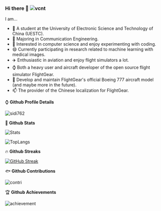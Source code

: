 ### Hi there 👋 ![vcnt](https://komarev.com/ghpvc/?username=sidi762)
  
<!--
**sidi762/sidi762** is a ✨ _special_ ✨ repository because its `README.md` (this file) appears on your GitHub profile.

Here are some ideas to get you started:

- 🔭 I’m currently working on ...
- 🌱 I’m currently learning ...
- 👯 I’m looking to collaborate on ...
- 🤔 I’m looking for help with ...
- 💬 Ask me about ...
- 📫 How to reach me: ...
- 😄 Pronouns: ...
- ⚡ Fun fact: ...
-->
I am...      
* 🌱 A student at the University of Electronic Science and Technology of China (UESTC).  
* 🤔 Majoring in Communication Engineering.  
* 🔭 Interested in computer science and enjoy experimenting with coding.   
* 😄 Currently participating in research related to machine learning with medical images.  
* ✈️ Enthusiastic in aviation and enjoy flight simulators a lot. 
* ⌚ Both a heavy user and aircraft developer of the open source flight simulator FlightGear.  
* 👯 Develop and maintain FlightGear's official Boeing 777 aircraft model (and maybe more in the future).   
* 📫 The provider of the Chinese localization for FlightGear.   
  
⌚ __Github Profile Details__

![sidi762](https://github-profile-summary-cards.vercel.app/api/cards/profile-details?username=sidi762&theme=nord_bright)

👻 __Github Stats__

![Stats](https://github-readme-stats.vercel.app/api?username=sidi762&show_icons=true&count_private=true&theme=swift)

![TopLangs](https://github-readme-stats.vercel.app/api/top-langs?username=sidi762&layout=compact&show_icons=true&theme=swift)

🔥 __Github Streaks__

[![GitHub Streak](https://github-readme-streak-stats.herokuapp.com?user=sidi762&theme=graywhite&hide_border=true&date_format=M%20j%5B%2C%20Y%5D&background=F4F4F4)](https://git.io/streak-stats)

🐟 __Github Contributions__

![contri](https://github-readme-activity-graph.cyclic.app/graph?username=sidi762&bg_color=f5f5f5&color=cd5c5c&line=cd5c5c&point=FFFFFF&hide_border=true)

🏆 __Github Achievements__

![achievement](https://github-profile-trophy.vercel.app/?username=sidi762&margin-w=5&theme=solarized-light)
